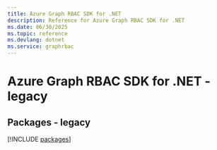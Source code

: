 ```yaml
---
title: Azure Graph RBAC SDK for .NET
description: Reference for Azure Graph RBAC SDK for .NET
ms.date: 06/30/2025
ms.topic: reference
ms.devlang: dotnet
ms.service: graphrbac
---
```

# Azure Graph RBAC SDK for .NET - legacy
## Packages - legacy
[!INCLUDE [packages](graph-rbac-index.md)]